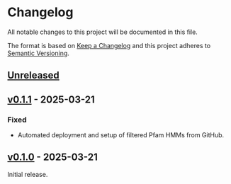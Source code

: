 # Changelog
All notable changes to this project will be documented in this file.

The format is based on [Keep a Changelog](http://keepachangelog.com/en/1.0.0/)
and this project adheres to [Semantic Versioning](http://semver.org/spec/v2.0.0.html).

## [Unreleased]
[Unreleased]: https://github.com/zellerlab/CHAMOIS/compare/v0.1.1...HEAD


## [v0.1.1] - 2025-03-21
[v0.1.1]: https://github.com/zellerlab/CHAMOIS/compare/v0.1.0...v0.1.1

### Fixed
- Automated deployment and setup of filtered Pfam HMMs from GitHub.


## [v0.1.0] - 2025-03-21
[v0.1.0]: https://github.com/zellerlab/CHAMOIS/compare/bfe081f...v0.1.0

Initial release.
